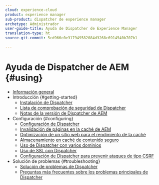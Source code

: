```yaml
---
cloud: experience-cloud
product: experience manager
sub-product: dispatcher de experience manager
archetype: Administrador
user-guide-title: Ayuda de Dispatcher de Experience Manager
translation-type: ht
source-git-commit: 5cd966c0e317949582084d3268c6914540b707b1

---
```



# Ayuda de Dispatcher de AEM {#using}

+ [Información general](dispatcher.md)
+ Introducción {#getting-started}
   + [Instalación de Dispatcher](dispatcher-install.md)
   + [Lista de comprobación de seguridad de Dispatcher](security-checklist.md)
   + [Notas de la versión de Dispatcher de AEM](release-notes.md)
+ Configuración {#configuring}
   + [Configuración de Dispatcher](dispatcher-configuration.md)
   + [Invalidación de páginas en la caché de AEM](page-invalidate.md)
   + [Optimización de un sitio web para el rendimiento de la caché](https://helpx.adobe.com/experience-manager/6-4/sites/deploying/using/configuring-performance.html)
   + [Almacenamiento en caché de contenido seguro](permissions-cache.md)
   + [Uso de Dispatcher con varios dominios ](dispatcher-domains.md)
   + [Uso de SSL con Dispatcher](dispatcher-ssl.md)
   + [Configuración de Dispatcher para prevenir ataques de tipo CSRF](configuring-dispatcher-to-prevent-csrf.md)
+ Solución de problemas {#troubleshooting}
   + [Solución de problemas de Dispatcher](dispatcher-troubleshooting.md)
   + [Preguntas más frecuentes sobre los problemas principales de Dispatcher](dispatcher-faq.md)
